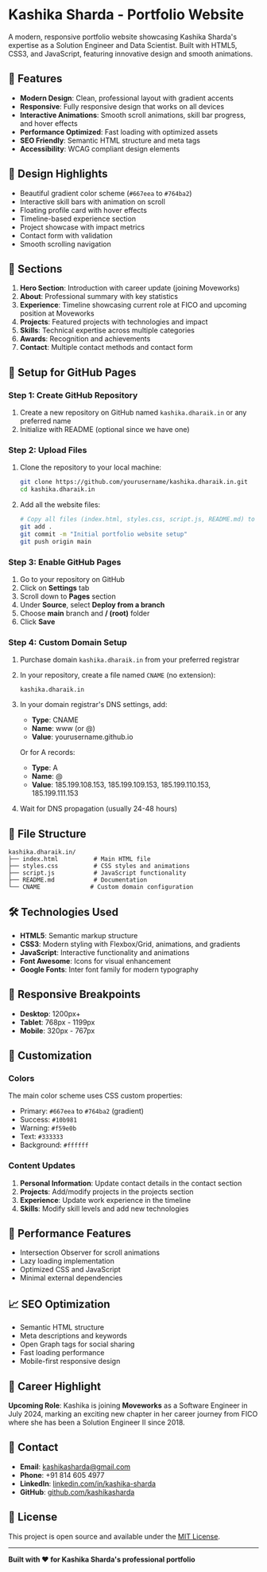 # Kashika Sharda - Portfolio Website

A modern, responsive portfolio website showcasing Kashika Sharda's expertise as a Solution Engineer and Data Scientist. Built with HTML5, CSS3, and JavaScript, featuring innovative design and smooth animations.

## 🌟 Features

- **Modern Design**: Clean, professional layout with gradient accents
- **Responsive**: Fully responsive design that works on all devices
- **Interactive Animations**: Smooth scroll animations, skill bar progress, and hover effects
- **Performance Optimized**: Fast loading with optimized assets
- **SEO Friendly**: Semantic HTML structure and meta tags
- **Accessibility**: WCAG compliant design elements

## 🎨 Design Highlights

- Beautiful gradient color scheme (`#667eea` to `#764ba2`)
- Interactive skill bars with animation on scroll
- Floating profile card with hover effects
- Timeline-based experience section
- Project showcase with impact metrics
- Contact form with validation
- Smooth scrolling navigation

## 📱 Sections

1. **Hero Section**: Introduction with career update (joining Moveworks)
2. **About**: Professional summary with key statistics
3. **Experience**: Timeline showcasing current role at FICO and upcoming position at Moveworks
4. **Projects**: Featured projects with technologies and impact
5. **Skills**: Technical expertise across multiple categories
6. **Awards**: Recognition and achievements
7. **Contact**: Multiple contact methods and contact form

## 🚀 Setup for GitHub Pages

### Step 1: Create GitHub Repository

1. Create a new repository on GitHub named `kashika.dharaik.in` or any preferred name
2. Initialize with README (optional since we have one)

### Step 2: Upload Files

1. Clone the repository to your local machine:
   ```bash
   git clone https://github.com/yourusername/kashika.dharaik.in.git
   cd kashika.dharaik.in
   ```

2. Add all the website files:
   ```bash
   # Copy all files (index.html, styles.css, script.js, README.md) to the repository
   git add .
   git commit -m "Initial portfolio website setup"
   git push origin main
   ```

### Step 3: Enable GitHub Pages

1. Go to your repository on GitHub
2. Click on **Settings** tab
3. Scroll down to **Pages** section
4. Under **Source**, select **Deploy from a branch**
5. Choose **main** branch and **/ (root)** folder
6. Click **Save**

### Step 4: Custom Domain Setup

1. Purchase domain `kashika.dharaik.in` from your preferred registrar
2. In your repository, create a file named `CNAME` (no extension):
   ```
   kashika.dharaik.in
   ```
3. In your domain registrar's DNS settings, add:
   - **Type**: CNAME
   - **Name**: www (or @)
   - **Value**: yourusername.github.io
   
   Or for A records:
   - **Type**: A
   - **Name**: @
   - **Value**: 185.199.108.153, 185.199.109.153, 185.199.110.153, 185.199.111.153

4. Wait for DNS propagation (usually 24-48 hours)

## 📁 File Structure

```
kashika.dharaik.in/
├── index.html          # Main HTML file
├── styles.css          # CSS styles and animations
├── script.js           # JavaScript functionality
├── README.md           # Documentation
└── CNAME              # Custom domain configuration
```

## 🛠️ Technologies Used

- **HTML5**: Semantic markup structure
- **CSS3**: Modern styling with Flexbox/Grid, animations, and gradients
- **JavaScript**: Interactive functionality and animations
- **Font Awesome**: Icons for visual enhancement
- **Google Fonts**: Inter font family for modern typography

## 📱 Responsive Breakpoints

- **Desktop**: 1200px+
- **Tablet**: 768px - 1199px
- **Mobile**: 320px - 767px

## 🔧 Customization

### Colors
The main color scheme uses CSS custom properties:
- Primary: `#667eea` to `#764ba2` (gradient)
- Success: `#10b981`
- Warning: `#f59e0b`
- Text: `#333333`
- Background: `#ffffff`

### Content Updates
1. **Personal Information**: Update contact details in the contact section
2. **Projects**: Add/modify projects in the projects section
3. **Experience**: Update work experience in the timeline
4. **Skills**: Modify skill levels and add new technologies

## 🚀 Performance Features

- Intersection Observer for scroll animations
- Lazy loading implementation
- Optimized CSS and JavaScript
- Minimal external dependencies

## 📈 SEO Optimization

- Semantic HTML structure
- Meta descriptions and keywords
- Open Graph tags for social sharing
- Fast loading performance
- Mobile-first responsive design

## 🎯 Career Highlight

**Upcoming Role**: Kashika is joining **Moveworks** as a Software Engineer in July 2024, marking an exciting new chapter in her career journey from FICO where she has been a Solution Engineer II since 2018.

## 📧 Contact

- **Email**: kashikasharda@gmail.com
- **Phone**: +91 814 605 4977
- **LinkedIn**: [linkedin.com/in/kashika-sharda](https://linkedin.com/in/kashika-sharda)
- **GitHub**: [github.com/kashikasharda](https://github.com/kashikasharda)

## 📄 License

This project is open source and available under the [MIT License](LICENSE).

---

**Built with ❤️ for Kashika Sharda's professional portfolio** 